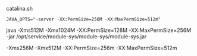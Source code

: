 
catalina.sh
```
JAVA_OPTS="-server -XX:PermSize=256M -XX:MaxPermSize=512m"
```

 java -Xms512M -Xmx1024M -XX:PermSize=128M -XX:MaxPermSize=256M -jar /opt/service/module-sys/module-sys/module-sys.jar


 -Xms256M -Xmx512M -XX:PermSize=256m -XX:MaxPermSize=512m